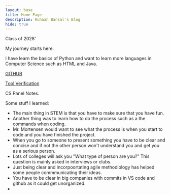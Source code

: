 ```yaml
---
layout: base
title: Home Page
description: Ruhaan Bansal's Blog
hide: true
---
```

Class of 2028'

My journey starts here.

I have learn the basics of Python and want to learn more languages in Computer Science such as HTML and Java. 

[GITHUB](https://github.com/Ruhaan-Bansal)

[Tool Verification](https://ruhaan-bansal.github.io/Ruhaan-B-Blog/devops/tools/verify)

CS Panel Notes.

Some stuff I learned: 

<ul>
    <li>The main thing in STEM is that you have to make sure that you have fun.</li>
    <li>Another thing was to learn how to do the process such as a the commands when coding.</li>
    <li>Mr. Mortensen would want to see what the process is when you start to code and you have finished the project.</li> 
    <li>When you go to someone to present something you have to be clear and concise and if not the other person won't understand you and get you as a serious person.</li> 
    <li>Lots of colleges will ask you "What type of person are you?" This question is mainly asked in interviews or clubs.</li> 
    <li>Just being clear and incorpoortating agile methodiology has helped some people commmunicating their ideas.</li>
    <li> You have to be clear in big companies with commits in VS code and github as it could get unorganized.</li>
    <li> 
</ul>
